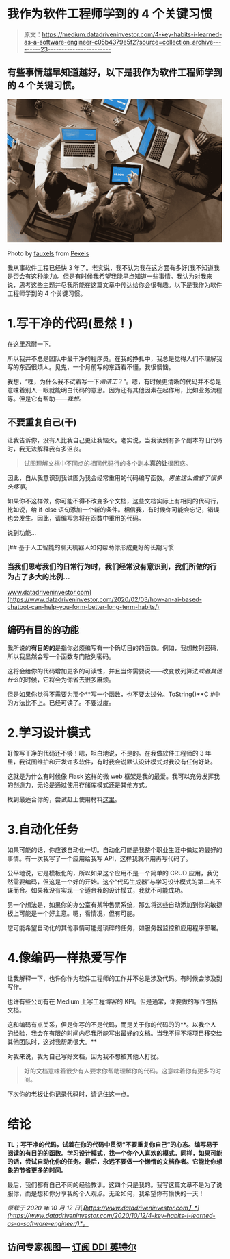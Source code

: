 # 我作为软件工程师学到的 4 个关键习惯

> 原文：<https://medium.datadriveninvestor.com/4-key-habits-i-learned-as-a-software-engineer-c05b4379e5f2?source=collection_archive---------23----------------------->

## 有些事情越早知道越好，以下是我作为软件工程师学到的 4 个关键习惯。

![](img/74fe73b7984b206d809c18725d62e903.png)

Photo by [fauxels](https://www.pexels.com/@fauxels?utm_content=attributionCopyText&utm_medium=referral&utm_source=pexels) from [Pexels](https://www.pexels.com/photo/top-view-photo-of-people-discussing-3182774/?utm_content=attributionCopyText&utm_medium=referral&utm_source=pexels)

我从事软件工程已经快 3 年了。老实说，我不认为我在这方面有多好(我不知道我是否会有这种能力)。但是有时候我希望我能早点知道一些事情。我认为对我来说，思考这些主题并尽我所能在这篇文章中传达给你会很有趣。以下是我作为软件工程师学到的 4 个关键习惯。

# 1.写干净的代码(显然！)

在这里忍耐一下。

所以我并不总是团队中最干净的程序员。在我的挣扎中，我总是觉得人们不理解我写的东西很烦人。见鬼，一个月前写的东西看不懂，我很懊恼。

我想，“嘿，为什么我不试着写一下*清洁工*？”。嗯，有时候更清晰的代码并不总是意味着别人一眼就能明白代码的意思。因为还有其他因素在起作用，比如业务流程等。但是它有帮助——*我想。*

## 不要重复自己(干)

让我告诉你，没有人比我自己更让我恼火。老实说，当我读到有多个副本的旧代码时，我无法解释我有多沮丧。

> 试图理解文档中不同点的相同代码行的多个副本**真的让**很困惑。

因此，自从我意识到我试图为我会经常重用的代码编写函数。*男生这么做省了很多头疼事*。

如果你不这样做，你可能不得不改变多个文档，这些文档实际上有相同的代码行，比如说，给 if-else 语句添加一个新的条件。相信我，有时候你可能会忘记，错误也会发生。因此，请编写您将在函数中重用的代码。

说到功能…

[](https://www.datadriveninvestor.com/2020/02/03/how-an-ai-based-chatbot-can-help-you-form-better-long-term-habits/) [## 基于人工智能的聊天机器人如何帮助你形成更好的长期习惯

### 当我们思考我们的日常行为时，我们经常没有意识到，我们所做的行为占了多大的比例…

www.datadriveninvestor.com](https://www.datadriveninvestor.com/2020/02/03/how-an-ai-based-chatbot-can-help-you-form-better-long-term-habits/) 

## 编码有目的的功能

我所说的**有目的的**是指你必须编写有一个确切目的的函数。例如，我想散列密码，所以我显然会写一个函数专门散列密码。

这将会给你的代码增加更多的可读性，并且当你需要说——改变散列算法*或者其他什么*的时候，它将会为你省去很多麻烦。

但是如果你觉得不需要为那个**写一个函数，也不要太过分。ToString()**C #中的方法比不上。已经可读了。不要过度。

# 2.学习设计模式

好像写干净的代码还不够！嗯，坦白地说，不是的。在我做软件工程师的 3 年里，我试图维护和开发许多软件，有时我会说默认设计模式对我没有任何好处。

这就是为什么有时候像 Flask 这样的微 web 框架是我的最爱。我可以充分发挥我的创造力，无论是通过使用存储库模式还是其他方式。

找到最适合你的，尝试赶上使用材料[这里](https://refactoring.guru/design-patterns)。

# 3.自动化任务

如果可能的话，你应该自动化一切。自动化可能是我整个职业生涯中做过的最好的事情。有一次我写了一个应用给我写 API，这样我就不用再写代码了。

公平地说，它是模板化的，所以如果这个应用不是一个简单的 CRUD 应用，我仍然需要编码，但这是一个好的开始。这个“代码生成器”与学习设计模式的第二点不谋而合。如果我没有实现一个适合我的设计模式，我就不可能成功。

另一个想法是，如果你的办公室有某种售票系统，那么将这些自动添加到你的敏捷板上可能是一个好主意。嗯，看情况，但有可能。

您可能希望自动化的其他事情可能是琐碎的任务，如服务器监控和应用程序部署。

# 4.像编码一样热爱写作

让我解释一下，也许你作为软件工程师的工作并不总是涉及代码。有时候会涉及到写作。

也许有些公司有在 Medium 上写工程博客的 KPI。但是通常，你要做的写作包括文档。

这和编码有点关系，但是你写的不是代码，而是关于你的代码的的**。以我个人的经验，我会在有限的时间内尽我所能写出最好的文档。当我不得不将项目移交给其他团队时，这对我帮助很大。**

对我来说，我为自己写好文档，因为我不想被其他人打扰。

> 好的文档意味着很少有人要求你帮助理解你的代码。这意味着你有更多的时间。

下次你的老板让你记录代码时，请记住这一点。

# 结论

**TL；写干净的代码，试着在你的代码中贯彻“不要重复你自己”的心态。编写易于阅读的有目的的函数。学习设计模式，找一个你个人喜欢的模式。同样，如果可能的话，尝试自动化你的任务。最后，永远不要做一个懒惰的文档作者。它能比你想象的节省更多的时间。**

最后，我们都有自己不同的经验教训。这四个只是我的。我写这篇文章不是为了说服你，而是想和你分享我的个人观点。无论如何，我希望你有愉快的一天！

*原载于 2020 年 10 月 12 日*[*【https://www.datadriveninvestor.com】*](https://www.datadriveninvestor.com/2020/10/12/4-key-habits-i-learned-as-a-software-engineer/)*。*

## 访问专家视图— [订阅 DDI 英特尔](https://datadriveninvestor.com/ddi-intel)